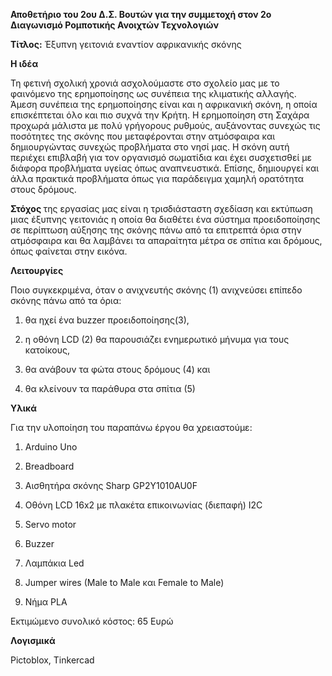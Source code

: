 <b> Αποθετήριο του 2ου Δ.Σ. Βουτών για την συμμετοχή στον 2o Διαγωνισμό Ρομποτικής Ανοιχτών Τεχνολογιών </b>

<b>Τίτλος:</b> Έξυπνη γειτονιά εναντίον αφρικανικής σκόνης

<b>Η ιδέα </b>

Τη φετινή σχολική χρονιά ασχολούμαστε στο σχολείο μας με το φαινόμενο της ερημοποίησης ως συνέπεια της κλιματικής αλλαγής.  Άμεση συνέπεια της ερημοποίησης είναι και η  αφρικανική σκόνη, η οποία επισκέπτεται όλο και πιο συχνά την Κρήτη.  Η ερημοποίηση στη Σαχάρα  προχωρά μάλιστα με πολύ γρήγορους ρυθμούς, αυξάνοντας συνεχώς τις ποσότητες της σκόνης που μεταφέρονται στην ατμόσφαιρα και δημιουργώντας συνεχώς προβλήματα στο νησί μας.  Η σκόνη αυτή περιέχει επιβλαβή για τον οργανισμό σωματίδια και έχει συσχετισθεί με διάφορα προβλήματα υγείας όπως αναπνευστικά.  Επίσης, δημιουργεί και άλλα πρακτικά προβλήματα όπως  για παράδειγμα χαμηλή ορατότητα στους δρόμους.

<b>Στόχος </b> της εργασίας μας είναι η τρισδιάσταστη σχεδίαση και εκτύπωση μιας έξυπνης γειτονιάς η οποία θα διαθέτει ένα σύστημα προειδοποίησης σε περίπτωση  αύξησης της σκόνης πάνω από τα επιτρεπτά όρια στην ατμόσφαιρα και θα λαμβάνει τα απαραίτητα μέτρα σε σπίτια και δρόμους, όπως φαίνεται στην εικόνα.

<b> Λειτουργίες </b>

Ποιο συγκεκριμένα, όταν ο ανιχνευτής σκόνης (1) ανιχνεύσει επίπεδο σκόνης πάνω από τα όρια:

1.	θα ηχεί ένα buzzer προειδοποίησης(3), 

2.	η οθόνη LCD (2) θα παρουσιάζει ενημερωτικό μήνυμα για τους κατοίκους, 

3.	θα ανάβουν τα φώτα στους δρόμους (4) και 

4.	θα κλείνουν τα παράθυρα στα σπίτια (5)

<b> Υλικά </b>

Για την υλοποίηση του παραπάνω έργου θα χρειαστούμε:

1.	Arduino Uno

2.	Breadboard

3.	Αισθητήρα σκόνης Sharp GP2Y1010AU0F

4.	Οθόνη LCD 16x2 με πλακέτα επικοινωνίας (διεπαφή) I2C

5.	Servo motor

6.	Buzzer

7.	Λαμπάκια Led

8.	Jumper wires (Male to Male και Female to Male)

9.	Νήμα PLA

Εκτιμώμενο συνολικό κόστος: 65 Ευρώ

<b> Λογισμικά </b> 

Pictoblox, Tinkercad


